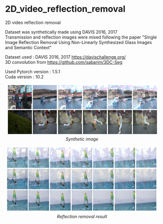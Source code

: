 # 2D_video_reflection_removal
2D video reflection removal 

Dataset was synthetically made using DAVIS 2016, 2017 <br />
Transmission and reflection images were mixed following the paper "Single Image Reflection Removal Using Non-Linearly Synthesized Glass Images and Semantic Context"

Dataset used : DAVIS 2016, 2017  https://davischallenge.org/ <br />
3D convolution from https://github.com/sabarim/3DC-Seg 

Used Pytorch version : 1.5.1 <br />
Cuda version         : 10.2 <br />


<p align="center">
    <img src=/img.PNG alt title="synthetic dataset"> <br />
    <em>Synthetic image</em>
</p>

<p align="center">
    <img src=/img3.PNG alt> <br />
    <em>Reflection removal result</em>
</p>


